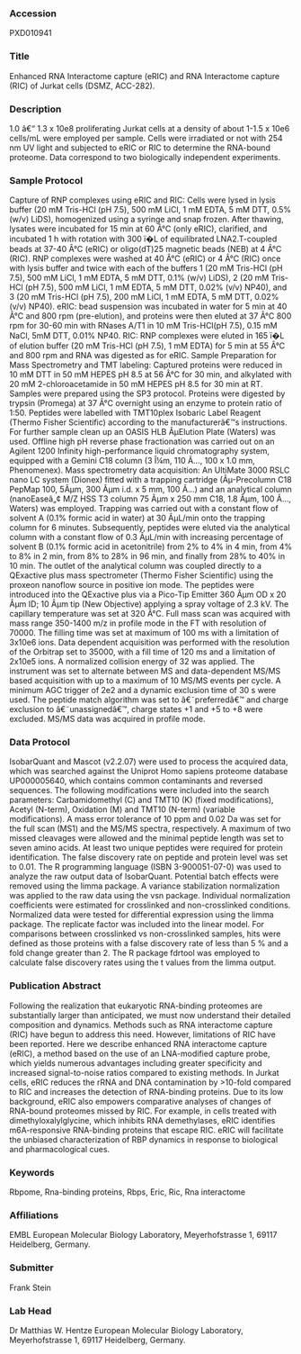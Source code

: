 ### Accession
PXD010941

### Title
Enhanced RNA Interactome capture (eRIC) and RNA Interactome capture (RIC) of Jurkat cells (DSMZ, ACC-282).

### Description
1.0 â€“ 1.3 x 10e8 proliferating Jurkat cells at a density of about 1-1.5 x 10e6 cells/mL were employed per sample. Cells were irradiated or not with 254 nm UV light and subjected to eRIC or RIC to determine the RNA-bound proteome. Data correspond to two biologically independent experiments.

### Sample Protocol
Capture of RNP complexes using eRIC and RIC: Cells were lysed in lysis buffer (20 mM Tris-HCl (pH 7.5), 500 mM LiCl, 1 mM EDTA, 5 mM DTT, 0.5% (w/v) LiDS),  homogenized using a syringe and snap frozen. After thawing, lysates were incubated for 15 min at 60 Â°C (only eRIC), clarified, and incubated 1 h with rotation with 300 ï�­L of equilibrated LNA2.T-coupled beads at 37-40 Â°C (eRIC) or oligo(dT)25 magnetic beads (NEB) at 4 Â°C (RIC). RNP complexes were washed at 40 Â°C (eRIC) or 4 Â°C  (RIC) once with lysis buffer and twice with each of the buffers 1 (20 mM Tris-HCl (pH 7.5), 500 mM LiCl, 1 mM EDTA, 5 mM DTT, 0.1% (w/v) LiDS), 2 (20 mM Tris-HCl (pH 7.5), 500 mM LiCl, 1 mM EDTA, 5 mM DTT, 0.02% (v/v) NP40), and 3 (20 mM Tris-HCl (pH 7.5), 200 mM LiCl, 1 mM EDTA, 5 mM DTT, 0.02% (v/v) NP40). eRIC: bead suspension was incubated in water for 5 min at 40 Â°C and 800 rpm (pre-elution), and proteins were then eluted at 37 Â°C 800 rpm for 30-60 min with RNases A/T1 in 10 mM Tris-HCl(pH 7.5), 0.15 mM NaCl, 5mM DTT, 0.01% NP40. RIC: RNP complexes were eluted in 165 ï�­L of elution buffer (20 mM Tris-HCl (pH 7.5), 1 mM EDTA) for 5 min at 55 Â°C and 800 rpm and RNA was digested as for eRIC. Sample Preparation for Mass Spectrometry and TMT labeling: Captured proteins were reduced in 10 mM DTT in 50 mM HEPES pH 8.5 at 56 Â°C for 30 min, and alkylated with 20 mM 2-chloroacetamide in 50 mM HEPES pH 8.5 for 30 min at RT. Samples were prepared using the SP3 protocol. Proteins were digested by trypsin (Promega) at 37 Â°C overnight using an enzyme to protein ratio of 1:50. Peptides were labelled with TMT10plex Isobaric Label Reagent (Thermo Fisher Scientific) according to the manufacturerâ€™s instructions. For further sample clean up an OASIS HLB ÂµElution Plate (Waters) was used. Offline high pH reverse phase fractionation was carried out on an Agilent 1200 Infinity high-performance liquid chromatography system, equipped with a Gemini C18 column (3 Î¼m, 110 Ã…, 100 x 1.0 mm, Phenomenex). Mass spectrometry data acquisition: An UltiMate 3000 RSLC nano LC system (Dionex) fitted with a trapping cartridge (Âµ-Precolumn C18 PepMap 100, 5Âµm, 300 Âµm i.d. x 5 mm, 100 Ã…) and an analytical column (nanoEaseâ„¢ M/Z HSS T3 column 75 Âµm x 250 mm C18, 1.8 Âµm, 100 Ã…, Waters) was employed. Trapping was carried out with a constant flow of solvent A (0.1% formic acid in water) at 30 ÂµL/min onto the trapping column for 6 minutes. Subsequently, peptides were eluted via the analytical column with a constant flow of 0.3 ÂµL/min with increasing percentage of solvent B (0.1% formic acid in acetonitrile) from 2% to 4% in 4 min, from 4% to 8% in 2 min, from 8% to 28% in 96 min, and finally from 28% to 40% in 10 min. The outlet of the analytical column was coupled directly to a QExactive plus mass spectrometer (Thermo Fisher Scientific) using the proxeon nanoflow source in positive ion mode. The peptides were introduced into the QExactive plus via a Pico-Tip Emitter 360 Âµm OD x 20 Âµm ID; 10 Âµm tip (New Objective) applying a spray voltage of 2.3 kV. The capillary temperature was set at 320 Â°C. Full mass scan was acquired with mass range 350-1400 m/z in profile mode in the FT with resolution of 70000. The filling time was set at maximum of 100 ms with a limitation of 3x10e6 ions. Data dependent acquisition was performed with the resolution of the Orbitrap set to 35000, with a fill time of 120 ms and a limitation of 2x10e5 ions. A normalized collision energy of 32 was applied. The instrument was set to alternate between MS and data-dependent MS/MS based acquisition with up to a maximum of 10 MS/MS events per cycle. A minimum AGC trigger of 2e2 and a dynamic exclusion time of 30 s were used. The peptide match algorithm was set to â€˜preferredâ€™ and charge exclusion to â€˜unassignedâ€™, charge states +1 and +5 to +8 were excluded. MS/MS data was acquired in profile mode.

### Data Protocol
IsobarQuant and Mascot (v2.2.07) were used to process the acquired data, which was searched against the Uniprot Homo sapiens proteome database UP000005640, which contains common contaminants and reversed sequences. The following modifications were included into the search parameters: Carbamidomethyl (C) and TMT10 (K) (fixed modifications), Acetyl (N-term), Oxidation (M) and TMT10 (N-term) (variable modifications). A mass error tolerance of 10 ppm and 0.02 Da was set for the full scan (MS1) and the MS/MS spectra, respectively. A maximum of two missed cleavages were allowed and the minimal peptide length was set to seven amino acids.  At least two unique peptides were required for protein identification. The false discovery rate on peptide and protein level was set to 0.01. The R programming language (ISBN 3-900051-07-0) was used to analyze the raw output data of IsobarQuant. Potential batch effects were removed using the limma package. A variance stabilization normalization was applied to the raw data using the vsn package. Individual normalization coefficients were estimated for crosslinked and non-crosslinked conditions. Normalized data were tested for differential expression using the limma package. The replicate factor was included into the linear model. For comparisons between crosslinked vs non-crosslinked samples, hits were defined as those proteins with a false discovery rate of less than 5 % and a fold change greater than 2. The R package fdrtool was employed to calculate false discovery rates using the t values from the limma output.

### Publication Abstract
Following the realization that eukaryotic RNA-binding proteomes are substantially larger than anticipated, we must now understand their detailed composition and dynamics. Methods such as RNA interactome capture (RIC) have begun to address this need. However, limitations of RIC have been reported. Here we describe enhanced RNA interactome capture (eRIC), a method based on the use of an LNA-modified capture probe, which yields numerous advantages including greater specificity and increased signal-to-noise ratios compared to existing methods. In Jurkat cells, eRIC reduces the rRNA and DNA contamination by &gt;10-fold compared to RIC and increases the detection of RNA-binding proteins. Due to its low background, eRIC also empowers comparative analyses of changes of RNA-bound proteomes missed by RIC. For example, in cells treated with dimethyloxalylglycine, which inhibits RNA demethylases, eRIC identifies m6A-responsive RNA-binding proteins that escape RIC. eRIC will facilitate the unbiased characterization of RBP dynamics in response to biological and pharmacological cues.

### Keywords
Rbpome, Rna-binding proteins, Rbps, Eric, Ric, Rna interactome

### Affiliations
EMBL
European Molecular Biology Laboratory, Meyerhofstrasse 1, 69117 Heidelberg, Germany.

### Submitter
Frank Stein

### Lab Head
Dr Matthias W. Hentze
European Molecular Biology Laboratory, Meyerhofstrasse 1, 69117 Heidelberg, Germany.


